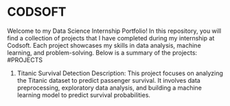 # CODSOFT
Welcome to my Data Science Internship Portfolio! In this repository, you will find a collection of projects that I have completed during my internship at Codsoft. Each project showcases my skills in data analysis, machine learning, and problem-solving. Below is a summary of the projects:
#PROJECTS
1. Titanic Survival Detection Description: This project focuses on analyzing the Titanic dataset to predict passenger survival. It involves data preprocessing, exploratory data analysis, and building a machine learning model to predict survival probabilities.

